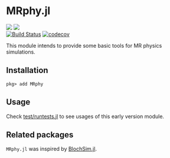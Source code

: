# MRphy.jl
[![](https://img.shields.io/badge/docs-stable-blue.svg)](https://tianrluo.github.io/MRphy.jl/stable)
[![](https://img.shields.io/badge/docs-dev-blue.svg)](https://tianrluo.github.io/MRphy.jl/dev)\
[![Build Status](https://travis-ci.com/tianrluo/MRphy.jl.svg?branch=master)](https://travis-ci.com/tianrluo/MRphy.jl)
[![codecov](https://codecov.io/gh/tianrluo/MRphy.jl/branch/master/graphs/badge.svg)](https://codecov.io/gh/tianrluo/MRphy.jl)

This module intends to provide some basic tools for MR physics simulations.

## Installation
```julia-repl
pkg> add MRphy
```

## Usage

Check [test/runtests.jl](https://github.com/tianrluo/MRphy.jl/blob/master/test/runtests.jl) to see usages of this early version module.

## Related packages
`MRphy.jl` was inspired by [BlochSim.jl](https://github.com/StevenWhitaker/BlochSim.jl).
